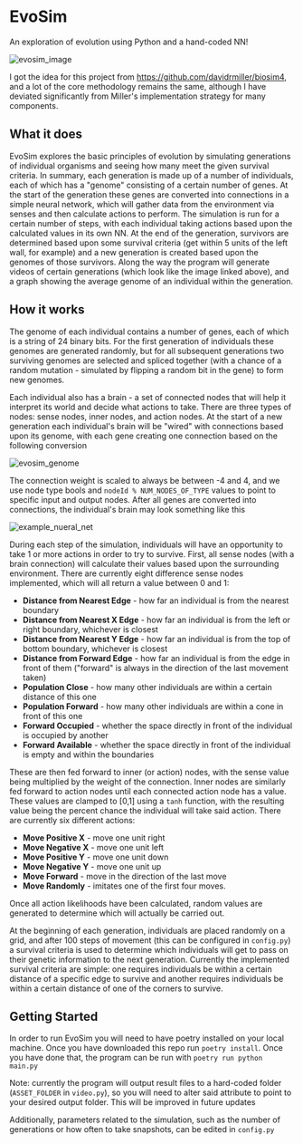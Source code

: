 # EvoSim
An exploration of evolution using Python and a hand-coded NN!

![evosim_image](https://github.com/NathanielBeen/evosim/assets/39103518/4c09af47-7f4d-4f79-97e5-f6396b30d065)

I got the idea for this project from https://github.com/davidrmiller/biosim4, and a lot of the core methodology remains the same, although I have deviated significantly from Miller's implementation strategy for many components.

## What it does

EvoSim explores the basic principles of evolution by simulating generations of individual organisms and seeing how many meet the given survival criteria. In summary, each generation is made up of a number of individuals, each of which has a "genome" consisting of a certain number of genes. At the start of the generation these genes are converted into connections in a simple neural network, which will gather data from the environment via senses and then calculate actions to perform. The simulation is run for a certain number of steps, with each individual taking actions based upon the calculated values in its own NN. At the end of the generation, survivors are determined based upon some survival criteria (get within 5 units of the left wall, for example) and a new generation is created based upon the genomes of those survivors. Along the way the program will generate videos of certain generations (which look like the image linked above), and a graph showing the average genome of an individual within the generation.

## How it works

The genome of each individual contains a number of genes, each of which is a string of 24 binary bits. For the first generation of individuals these genomes are generated randomly, but for all subsequent generations two surviving genomes are selected and spliced together (with a chance of a random mutation - simulated by flipping a random bit in the gene) to form new genomes.

Each individual also has a brain - a set of connected nodes that will help it interpret its world and decide what actions to take. There are three types of nodes: sense nodes, inner nodes, and action nodes. At the start of a new generation each individual's brain will be "wired" with connections based upon its genome, with each gene creating one connection based on the following conversion

![evosim_genome](https://github.com/NathanielBeen/evosim/assets/39103518/6e139d17-c32b-4b16-962b-5d3892e73da4)

The connection weight is scaled to always be between -4 and 4, and we use node type bools and `nodeId % NUM_NODES_OF_TYPE` values to point to specific input and output nodes. After all genes are converted into connections, the individual's brain may look something like this 

![example_nueral_net](https://github.com/NathanielBeen/evosim/assets/39103518/ee920ba4-7c6a-4fa0-9555-20d20876e8a2)

During each step of the simulation, individuals will have an opportunity to take 1 or more actions in order to try to survive. First, all sense nodes (with a brain connection) will calculate their values based upon the surrounding environment. There are currently eight difference sense nodes implemented, which will all return a value between 0 and 1:
- **Distance from Nearest Edge** - how far an individual is from the nearest boundary
- **Distance from Nearest X Edge** - how far an individual is from the left or right boundary, whichever is closest
- **Distance from Nearest Y Edge** - how far an individual is from the top of bottom boundary, whichever is closest
- **Distance from Forward Edge** - how far an individual is from the edge in front of them ("forward" is always in the direction of the last movement taken)
- **Population Close** - how many other individuals are within a certain distance of this one
- **Population Forward** - how many other individuals are within a cone in front of this one
- **Forward Occupied** - whether the space directly in front of the individual is occupied by another
- **Forward Available** - whether the space directly in front of the individual is empty and within the boundaries

These are then fed forward to inner (or action) nodes, with the sense value being multiplied by the weight of the connection. Inner nodes are similarly fed forward to action nodes until each connected action node has a value. These values are clamped to [0,1] using a `tanh` function, with the resulting value being the percent chance the individual will take said action. There are currently six different actions:
- **Move Positive X** - move one unit right
- **Move Negative X** - move one unit left
- **Move Positive Y** - move one unit down
- **Move Negative Y** - move one unit up
- **Move Forward** - move in the direction of the last move
- **Move Randomly** - imitates one of the first four moves.

Once all action likelihoods have been calculated, random values are generated to determine which will actually be carried out.

At the beginning of each generation, individuals are placed randomly on a grid, and after 100 steps of movement (this can be configured in `config.py`) a survival criteria is used to determine which individuals will get to pass on their genetic information to the next generation. Currently the implemented survival criteria are simple: one requires individuals be within a certain distance of a specific edge to survive and another requires individuals be within a certain distance of one of the corners to survive.

## Getting Started

In order to run EvoSim you will need to have poetry installed on your local machine. Once you have downloaded this repo run `poetry install`. Once you have done that, the program can be run with `poetry run python main.py`

Note: currently the program will output result files to a hard-coded folder (`ASSET_FOLDER` in `video.py`), so you will need to alter said attribute to point to your desired output folder. This will be improved in future updates

Additionally, parameters related to the simulation, such as the number of generations or how often to take snapshots, can be edited in `config.py`

